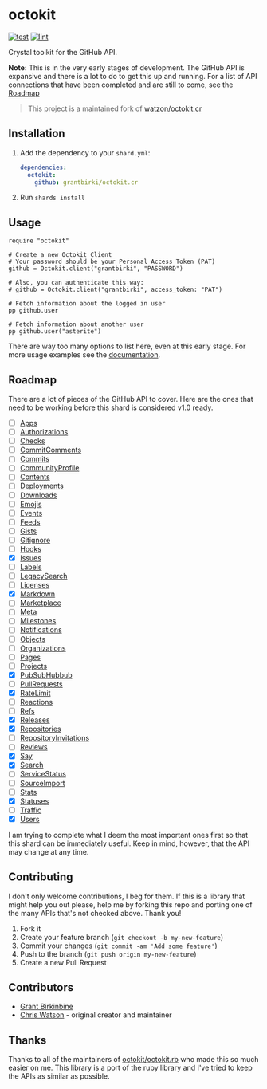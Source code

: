 # octokit

[![test](https://github.com/GrantBirki/octokit.cr/actions/workflows/test.yml/badge.svg)](https://github.com/GrantBirki/octokit.cr/actions/workflows/test.yml) [![lint](https://github.com/GrantBirki/octokit.cr/actions/workflows/lint.yml/badge.svg)](https://github.com/GrantBirki/octokit.cr/actions/workflows/lint.yml)

Crystal toolkit for the GitHub API.

**Note:** This is in the very early stages of development. The GitHub API is expansive and there is a lot to do to get this up and running. For a list of API connections that have been completed and are still to come, see the [Roadmap](#roadmap)

> This project is a maintained fork of [watzon/octokit.cr](https://github.com/watzon/octokit.cr)

## Installation

1. Add the dependency to your `shard.yml`:

    ```yaml
    dependencies:
      octokit:
        github: grantbirki/octokit.cr
    ```

2. Run `shards install`

## Usage

```crystal
require "octokit"

# Create a new Octokit Client
# Your password should be your Personal Access Token (PAT)
github = Octokit.client("grantbirki", "PASSWORD")

# Also, you can authenticate this way:
# github = Octokit.client("grantbirki", access_token: "PAT")

# Fetch information about the logged in user
pp github.user

# Fetch information about another user
pp github.user("asterite")
```

There are way too many options to list here, even at this early stage. For more usage examples see the [documentation](https://grantbirki.github.io/octokit.cr/).

## Roadmap

There are a lot of pieces of the GitHub API to cover. Here are the ones that need to be working before this shard is considered v1.0 ready.

- [ ] [Apps]()
- [ ] [Authorizations]()
- [ ] [Checks]()
- [ ] [CommitComments]()
- [ ] [Commits]()
- [ ] [CommunityProfile]()
- [ ] [Contents]()
- [ ] [Deployments]()
- [ ] [Downloads]()
- [ ] [Emojis]()
- [ ] [Events]()
- [ ] [Feeds]()
- [ ] [Gists]()
- [ ] [Gitignore]()
- [ ] [Hooks]()
- [x] [Issues](https://grantbirki.github.io/octokit.cr/Octokit/Client/RateLimit.html)
- [ ] [Labels]()
- [ ] [LegacySearch]()
- [ ] [Licenses]()
- [x] [Markdown](https://grantbirki.github.io/octokit.cr/Octokit/Client/Markdown.html)
- [ ] [Marketplace]()
- [ ] [Meta]()
- [ ] [Milestones]()
- [ ] [Notifications]()
- [ ] [Objects]()
- [ ] [Organizations]()
- [ ] [Pages]()
- [ ] [Projects]()
- [x] [PubSubHubbub](https://grantbirki.github.io/octokit.cr/Octokit/Client/PubSubHubbub.html)
- [ ] [PullRequests]()
- [x] [RateLimit](https://grantbirki.github.io/octokit.cr/Octokit/Client/RateLimit.html)
- [ ] [Reactions]()
- [ ] [Refs]()
- [x] [Releases](https://grantbirki.github.io/octokit.cr/Octokit/Client/Releases.html)
- [x] [Repositories](https://grantbirki.github.io/octokit.cr/Octokit/Client/Repositories.html)
- [ ] [RepositoryInvitations]()
- [ ] [Reviews]()
- [x] [Say](https://grantbirki.github.io/octokit.cr/Octokit/Client/Say.html)
- [x] [Search](https://grantbirki.github.io/octokit.cr/Octokit/Client/Search.html)
- [ ] [ServiceStatus]()
- [ ] [SourceImport]()
- [ ] [Stats]()
- [x] [Statuses](https://grantbirki.github.io/octokit.cr/Octokit/Client/Statuses.html)
- [ ] [Traffic]()
- [x] [Users](https://grantbirki.github.io/octokit.cr/Octokit/Client/Users.html)

I am trying to complete what I deem the most important ones first so that this shard can be immediately useful. Keep in mind, however, that the API may change at any time.

## Contributing

I don't only welcome contributions, I beg for them. If this is a library that might help you out please, help me by forking this repo and porting one of the many APIs that's not checked above. Thank you!

1. Fork it
2. Create your feature branch (`git checkout -b my-new-feature`)
3. Commit your changes (`git commit -am 'Add some feature'`)
4. Push to the branch (`git push origin my-new-feature`)
5. Create a new Pull Request

## Contributors

- [Grant Birkinbine](https://github.com/GrantBirki)
- [Chris Watson](https://github.com/watzon) - original creator and maintainer

## Thanks

Thanks to all of the maintainers of [octokit/octokit.rb](https://github.com/octokit/octokit.rb) who made this so much easier on me. This library is a port of the ruby library and I've tried to keep the APIs as similar as possible.
